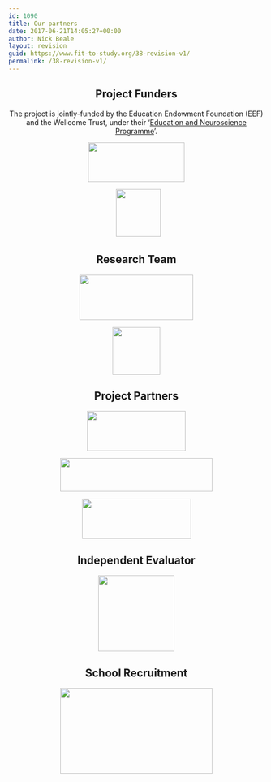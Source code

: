 ```yaml
---
id: 1090
title: Our partners
date: 2017-06-21T14:05:27+00:00
author: Nick Beale
layout: revision
guid: https://www.fit-to-study.org/38-revision-v1/
permalink: /38-revision-v1/
---
```

<h2 style="text-align: center">
  <strong>Project Funders</strong>
</h2>

<p style="text-align: center">
  The project is jointly-funded by the Education Endowment Foundation (EEF) and the Wellcome Trust, under their ‘<a href="https://educationendowmentfoundation.org.uk/our-work/projects">Education and Neuroscience Programme</a>’.
</p>

<p style="text-align: center">
  <a href="https://educationendowmentfoundation.org.uk/our-work/projects/fit-to-study/"><img class="alignnone wp-image-218 size-full" src="https://i2.wp.com/www.fit-to-study.org/wp-content/uploads/2017/03/EEF.png?resize=190%2C78&#038;ssl=1" alt="" width="190" height="78" data-recalc-dims="1" /></a>
</p>

<p style="text-align: center">
    <a href="https://wellcome.ac.uk/what-we-do/our-work/understanding-learning-education-and-neuroscience"><img class="alignnone wp-image-215 size-full" src="https://i2.wp.com/www.fit-to-study.org/wp-content/uploads/2017/03/Wellcome.png?resize=88%2C94&#038;ssl=1" alt="" width="88" height="94" data-recalc-dims="1" /></a>
</p>

<h2 style="text-align: center">
  <strong>Research Team</strong>
</h2>

<p style="text-align: center">
  <a href="http://www.oxinahr.com/"><img class="aligncenter wp-image-219" src="https://i2.wp.com/www.fit-to-study.org/wp-content/uploads/2017/03/Oxford_blk.png?resize=224%2C89&#038;ssl=1" alt="" width="224" height="89" srcset="https://i2.wp.com/www.fit-to-study.org/wp-content/uploads/2017/03/Oxford_blk.png?resize=300%2C119&ssl=1 300w, https://i2.wp.com/www.fit-to-study.org/wp-content/uploads/2017/03/Oxford_blk.png?w=673&ssl=1 673w" sizes="(max-width: 224px) 100vw, 224px" data-recalc-dims="1" /></a>
</p>

<p style="text-align: center">
  <a href="https://www.ndcn.ox.ac.uk/research/fmrib-plasticity-group/research-projects/fit-to-study"><img class="aligncenter wp-image-217 size-full" src="https://i2.wp.com/www.fit-to-study.org/wp-content/uploads/2017/03/Oxford.png?resize=94%2C94&#038;ssl=1" alt="" width="94" height="94" data-recalc-dims="1" /></a>
</p>

<h2 style="text-align: center">
  <strong>Project Partners</strong>
</h2>

<p style="text-align: center">
  <a href="http://www.birmingham.ac.uk/schools/sport-exercise/index.aspx"><img class="aligncenter wp-image-209 size-full" src="https://i2.wp.com/www.fit-to-study.org/wp-content/uploads/2017/03/UB1.png?resize=194%2C79&#038;ssl=1" alt="" width="194" height="79" data-recalc-dims="1" /></a>
</p>

<p style="text-align: center">
  <a href="http://www.oxspa.co.uk/"><img class="alignnone wp-image-1089 size-medium" src="https://i0.wp.com/www.fit-to-study.org/wp-content/uploads/2017/06/OxSPA_main_logo-RGB.jpg?resize=300%2C66&#038;ssl=1" alt="" width="300" height="66" srcset="https://i0.wp.com/www.fit-to-study.org/wp-content/uploads/2017/06/OxSPA_main_logo-RGB.jpg?resize=300%2C66&ssl=1 300w, https://i0.wp.com/www.fit-to-study.org/wp-content/uploads/2017/06/OxSPA_main_logo-RGB.jpg?resize=768%2C168&ssl=1 768w, https://i0.wp.com/www.fit-to-study.org/wp-content/uploads/2017/06/OxSPA_main_logo-RGB.jpg?resize=1024%2C224&ssl=1 1024w" sizes="(max-width: 300px) 100vw, 300px" data-recalc-dims="1" /></a>
</p>

<p style="text-align: center">
  <a href="http://www.exprodo.com/"><img class="alignnone wp-image-235" src="https://i2.wp.com/www.fit-to-study.org/wp-content/uploads/2017/03/Exprodo_Software_Logo_500x184.jpg?resize=215%2C79&#038;ssl=1" alt="" width="215" height="79" srcset="https://i2.wp.com/www.fit-to-study.org/wp-content/uploads/2017/03/Exprodo_Software_Logo_500x184.jpg?resize=300%2C110&ssl=1 300w, https://i2.wp.com/www.fit-to-study.org/wp-content/uploads/2017/03/Exprodo_Software_Logo_500x184.jpg?w=500&ssl=1 500w" sizes="(max-width: 215px) 100vw, 215px" data-recalc-dims="1" /></a>
</p>

<h2 style="text-align: center">
  <strong>Independent Evaluator</strong>
</h2>

<p style="text-align: center">
  <a href="http://natcen.ac.uk/taking-part/studies-in-field/fit-to-study/about/"><img class="aligncenter wp-image-238 size-thumbnail" src="https://i1.wp.com/www.fit-to-study.org/wp-content/uploads/2017/03/natcen-logo-square.jpg?resize=150%2C150&#038;ssl=1" alt="" width="150" height="150" srcset="https://i1.wp.com/www.fit-to-study.org/wp-content/uploads/2017/03/natcen-logo-square.jpg?resize=150%2C150&ssl=1 150w, https://i1.wp.com/www.fit-to-study.org/wp-content/uploads/2017/03/natcen-logo-square.jpg?w=300&ssl=1 300w" sizes="(max-width: 150px) 100vw, 150px" data-recalc-dims="1" /></a>
</p>

<h2 style="text-align: center">
  <strong>School Recruitment</strong>
</h2>

<p style="text-align: center">
  <a href="https://www.nfer.ac.uk/schools/taking-part-in-our-research/efts/"><img class="aligncenter wp-image-225 size-medium" src="https://i2.wp.com/www.fit-to-study.org/wp-content/uploads/2017/03/NFER-Logo-for-Posts-HD-1.jpg?resize=300%2C169&#038;ssl=1" alt="" width="300" height="169" srcset="https://i2.wp.com/www.fit-to-study.org/wp-content/uploads/2017/03/NFER-Logo-for-Posts-HD-1.jpg?resize=300%2C169&ssl=1 300w, https://i2.wp.com/www.fit-to-study.org/wp-content/uploads/2017/03/NFER-Logo-for-Posts-HD-1.jpg?w=620&ssl=1 620w" sizes="(max-width: 300px) 100vw, 300px" data-recalc-dims="1" /></a>
</p>

&nbsp;
